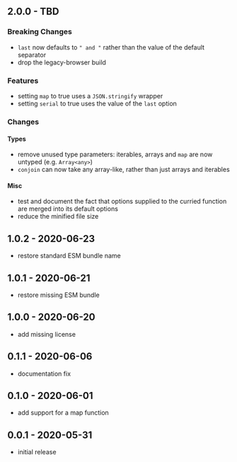 ## 2.0.0 - TBD

### Breaking Changes

- `last` now defaults to `" and "` rather than the value of the default separator
- drop the legacy-browser build

### Features

- setting `map` to true uses a `JSON.stringify` wrapper
- setting `serial` to true uses the value of the `last` option

### Changes

#### Types

- remove unused type parameters: iterables, arrays and `map` are now untyped
  (e.g. `Array<any>`)
- `conjoin` can now take any array-like, rather than just arrays and iterables

#### Misc

- test and document the fact that options supplied to the curried function are
  merged into its default options
- reduce the minified file size

## 1.0.2 - 2020-06-23

- restore standard ESM bundle name

## 1.0.1 - 2020-06-21

- restore missing ESM bundle

## 1.0.0 - 2020-06-20

- add missing license

## 0.1.1 - 2020-06-06

- documentation fix

## 0.1.0 - 2020-06-01

- add support for a map function

## 0.0.1 - 2020-05-31

- initial release
